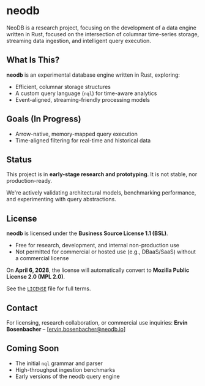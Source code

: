 # neodb
NeoDB is a research project, focusing on the development of a data engine written in Rust,
focused on the intersection of columnar time-series storage, streaming data ingestion, and intelligent query execution.

## What Is This?

**neodb** is an experimental database engine written in Rust, exploring:
- Efficient, columnar storage structures
- A custom query language (`nql`) for time-aware analytics
- Event-aligned, streaming-friendly processing models

## Goals (In Progress)
- Arrow-native, memory-mapped query execution
- Time-aligned filtering for real-time and historical data

## Status
This project is in **early-stage research and prototyping**.
It is not stable, nor production-ready.

We're actively validating architectural models, benchmarking performance, and experimenting with query abstractions.

## License
**neodb** is licensed under the **Business Source License 1.1 (BSL)**.

- Free for research, development, and internal non-production use
- Not permitted for commercial or hosted use (e.g., DBaaS/SaaS) without a commercial license

On **April 6, 2028**, the license will automatically convert to **Mozilla Public License 2.0 (MPL 2.0)**.

See the [`LICENSE`](./LICENSE) file for full terms.

## Contact
For licensing, research collaboration, or commercial use inquiries:
**Ervin Bosenbacher** – [ervin.bosenbacher@neodb.io]

## Coming Soon
- The initial `nql` grammar and parser
- High-throughput ingestion benchmarks
- Early versions of the neodb query engine
